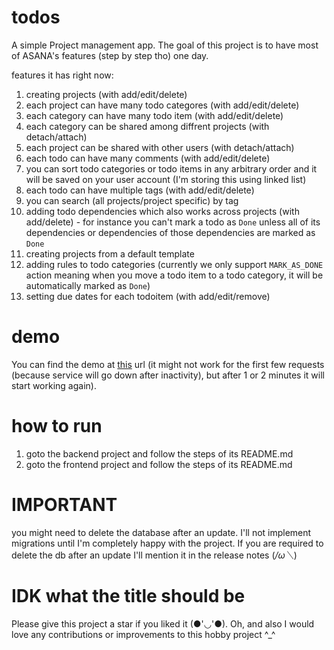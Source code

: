 # todos
A simple Project management app. The goal of this project is to have most of ASANA's features (step by step tho)
one day.

features it has right now:
  1. creating projects (with add/edit/delete)
  2. each project can have many todo categores (with add/edit/delete)
  3. each category can have many todo item (with add/edit/delete)
  4. each category can be shared among diffrent projects (with detach/attach)
  5. each project can be shared with other users (with detach/attach)
  6. each todo can have many comments (with add/edit/delete)
  7. you can sort todo categories or todo items in any arbitrary order and it will be saved on your user account (I'm storing this using linked list)
  8. each todo can have multiple tags (with add/edit/delete)
  9. you can search (all projects/project specific) by tag
  10. adding todo dependencies which also works across projects (with add/delete) - for instance you can't mark a todo as `Done` unless all of its dependencies or dependencies of those dependencies are marked as `Done`
  11. creating projects from a default template
  12. adding rules to todo categories (currently we only support `MARK_AS_DONE` action meaning when you move a todo item to a todo category, it will be automatically marked as `Done`)
  13. setting due dates for each todoitem (with add/edit/remove)
      
# demo
You can find the demo at [this](https://todos-fohoov.vercel.app/) url (it might not work for the first few requests (because service will go down after inactivity), but after 1 or 2 minutes it will start working again).

# how to run
  1. goto the backend project and follow the steps of its README.md
  2. goto the frontend project and follow the steps of its README.md

# IMPORTANT
you might need to delete the database after an update. I'll not implement migrations until I'm completely happy with the project. If you are required to delete the db after an update I'll mention it in the release notes (*/ω＼*)

# IDK what the title should be
Please give this project a star if you liked it (●'◡'●). Oh, and also I would love any contributions or improvements to this hobby project ^_^
